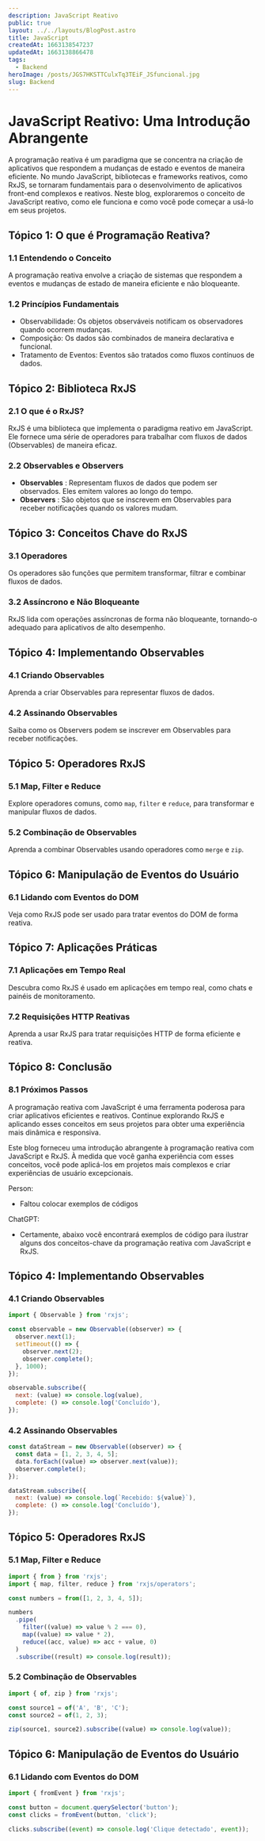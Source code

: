 ```yaml
---
description: JavaScript Reativo
public: true
layout: ../../layouts/BlogPost.astro
title: JavaScript
createdAt: 1663138547237
updatedAt: 1663138866478
tags:
  - Backend
heroImage: /posts/JGS7HKSTTCulxTq3TEiF_JSfuncional.jpg
slug: Backend
---
```



# JavaScript Reativo: Uma Introdução Abrangente

A programação reativa é um paradigma que se concentra na criação de aplicativos que respondem a mudanças de estado e eventos de maneira eficiente. No mundo JavaScript, bibliotecas e frameworks reativos, como RxJS, se tornaram fundamentais para o desenvolvimento de aplicativos front-end complexos e reativos. Neste blog, exploraremos o conceito de JavaScript reativo, como ele funciona e como você pode começar a usá-lo em seus projetos.
## Tópico 1: O que é Programação Reativa?
### 1.1 Entendendo o Conceito

A programação reativa envolve a criação de sistemas que respondem a eventos e mudanças de estado de maneira eficiente e não bloqueante.
### 1.2 Princípios Fundamentais
- Observabilidade: Os objetos observáveis notificam os observadores quando ocorrem mudanças.
- Composição: Os dados são combinados de maneira declarativa e funcional.
- Tratamento de Eventos: Eventos são tratados como fluxos contínuos de dados.
## Tópico 2: Biblioteca RxJS
### 2.1 O que é o RxJS?

RxJS é uma biblioteca que implementa o paradigma reativo em JavaScript. Ele fornece uma série de operadores para trabalhar com fluxos de dados (Observables) de maneira eficaz.
### 2.2 Observables e Observers 
- **Observables** : Representam fluxos de dados que podem ser observados. Eles emitem valores ao longo do tempo. 
- **Observers** : São objetos que se inscrevem em Observables para receber notificações quando os valores mudam.
## Tópico 3: Conceitos Chave do RxJS
### 3.1 Operadores

Os operadores são funções que permitem transformar, filtrar e combinar fluxos de dados.
### 3.2 Assíncrono e Não Bloqueante

RxJS lida com operações assíncronas de forma não bloqueante, tornando-o adequado para aplicativos de alto desempenho.
## Tópico 4: Implementando Observables
### 4.1 Criando Observables

Aprenda a criar Observables para representar fluxos de dados.
### 4.2 Assinando Observables

Saiba como os Observers podem se inscrever em Observables para receber notificações.
## Tópico 5: Operadores RxJS
### 5.1 Map, Filter e Reduce

Explore operadores comuns, como `map`, `filter` e `reduce`, para transformar e manipular fluxos de dados.
### 5.2 Combinação de Observables

Aprenda a combinar Observables usando operadores como `merge` e `zip`.
## Tópico 6: Manipulação de Eventos do Usuário
### 6.1 Lidando com Eventos do DOM

Veja como RxJS pode ser usado para tratar eventos do DOM de forma reativa.
## Tópico 7: Aplicações Práticas
### 7.1 Aplicações em Tempo Real

Descubra como RxJS é usado em aplicações em tempo real, como chats e painéis de monitoramento.
### 7.2 Requisições HTTP Reativas

Aprenda a usar RxJS para tratar requisições HTTP de forma eficiente e reativa.
## Tópico 8: Conclusão
### 8.1 Próximos Passos

A programação reativa com JavaScript é uma ferramenta poderosa para criar aplicativos eficientes e reativos. Continue explorando RxJS e aplicando esses conceitos em seus projetos para obter uma experiência mais dinâmica e responsiva.

Este blog forneceu uma introdução abrangente à programação reativa com JavaScript e RxJS. À medida que você ganha experiência com esses conceitos, você pode aplicá-los em projetos mais complexos e criar experiências de usuário excepcionais.

Person: 
- Faltou colocar exemplos de códigos

ChatGPT: 
- Certamente, abaixo você encontrará exemplos de código para ilustrar alguns dos conceitos-chave da programação reativa com JavaScript e RxJS.
## Tópico 4: Implementando Observables
### 4.1 Criando Observables

```javascript
import { Observable } from 'rxjs';

const observable = new Observable((observer) => {
  observer.next(1);
  setTimeout(() => {
    observer.next(2);
    observer.complete();
  }, 1000);
});

observable.subscribe({
  next: (value) => console.log(value),
  complete: () => console.log('Concluído'),
});
```


### 4.2 Assinando Observables

```javascript
const dataStream = new Observable((observer) => {
  const data = [1, 2, 3, 4, 5];
  data.forEach((value) => observer.next(value));
  observer.complete();
});

dataStream.subscribe({
  next: (value) => console.log(`Recebido: ${value}`),
  complete: () => console.log('Concluído'),
});
```


## Tópico 5: Operadores RxJS
### 5.1 Map, Filter e Reduce

```javascript
import { from } from 'rxjs';
import { map, filter, reduce } from 'rxjs/operators';

const numbers = from([1, 2, 3, 4, 5]);

numbers
  .pipe(
    filter((value) => value % 2 === 0),
    map((value) => value * 2),
    reduce((acc, value) => acc + value, 0)
  )
  .subscribe((result) => console.log(result));
```


### 5.2 Combinação de Observables

```javascript
import { of, zip } from 'rxjs';

const source1 = of('A', 'B', 'C');
const source2 = of(1, 2, 3);

zip(source1, source2).subscribe((value) => console.log(value));
```


## Tópico 6: Manipulação de Eventos do Usuário
### 6.1 Lidando com Eventos do DOM

```javascript
import { fromEvent } from 'rxjs';

const button = document.querySelector('button');
const clicks = fromEvent(button, 'click');

clicks.subscribe((event) => console.log('Clique detectado', event));
```